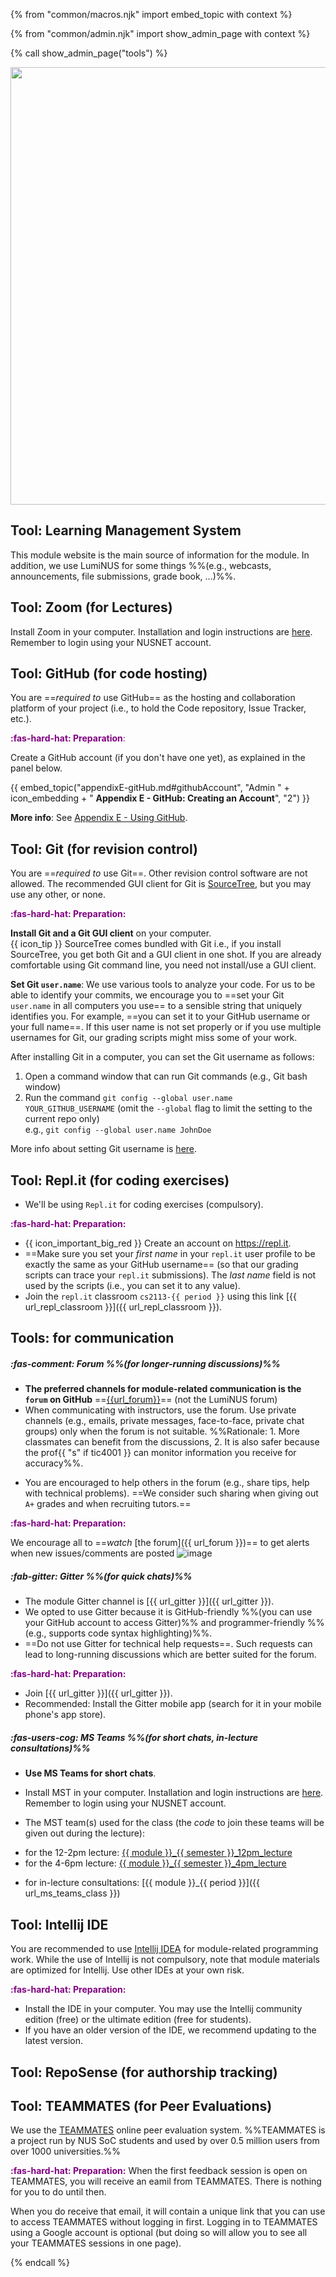 {% from "common/macros.njk" import embed_topic with context %}

{% from "common/admin.njk" import show_admin_page with context %}

{% call show_admin_page("tools") %}
<div id="main">

<img src="{{baseUrl}}/admin/images/toolsList.png" style="width: 700px"><br>

## Tool: Learning Management System

This module website is the main source of information for the module. In addition, we use LumiNUS for some things %%(e.g., webcasts, announcements, file submissions, grade book, ...)%%.

<!-- ----------------------------------------------------------------------------------------------------- -->

## Tool: Zoom (for Lectures)

Install Zoom in your computer. Installation and login instructions are [here](https://wiki.nus.edu.sg/pages/viewpage.action?spaceKey=THES&title=Proctoring+with+Zoom). Remember to login using your NUSNET account.

<!-- ----------------------------------------------------------------------------------------------------- -->
<div id="github">

## Tool: GitHub (for code hosting)

You are ==_required to_ use GitHub== as the hosting and collaboration platform of your project (i.e., to hold the Code repository, Issue Tracker, etc.). 

<box>

<span style="color:purple">**:fas-hard-hat: Preparation**:</span>

Create a GitHub account (if you don't have one yet), as explained in the panel below.

{{ embed_topic("appendixE-gitHub.md#githubAccount", "Admin " + icon_embedding + " **Appendix E - GitHub: Creating an Account**", "2") }}
</box>

**More info**: See [Appendix E - Using GitHub](appendixE-gitHub.html).

</div><!-- ----------------------------------------------------------------------------------------------------- -->
<div id="rcs">

## Tool: Git (for revision control)

You are ==_required to_ use Git==. Other revision control software are not allowed. The recommended GUI client for Git is [SourceTree](https://www.sourcetreeapp.com/), but you may use any other, or none.

<box>

<span style="color:purple">**:fas-hard-hat: Preparation:**</span>

**Install Git and a Git GUI client** on your computer.<br>
  {{ icon_tip }} SourceTree comes bundled with Git i.e., if you install SourceTree, you get both Git and a GUI client in one shot. If you are already comfortable using Git command line, you need not install/use a GUI client.

<div id="git-username">

**Set Git `user.name`**: We use various tools to analyze your code. For us to be able to identify your commits, we encourage you to ==set your Git `user.name` in all computers you use== to a sensible string that uniquely identifies you. For example, ==you can set it to your GitHub username or your full name==. If this user name is not set properly or if you use multiple usernames for Git, our grading scripts might miss some of your work.

After installing Git in a computer, you can set the Git username as follows:
1. Open a command window that can run Git commands (e.g., Git bash window)
2. Run the command `git config --global user.name YOUR_GITHUB_USERNAME` (omit the `--global` flag to limit the setting to the current repo only)<br>
   e.g., `git config --global user.name JohnDoe`

More info about setting Git username is [here](https://help.github.com/articles/setting-your-username-in-git/).
</div>
</box>

</div><!-- ----------------------------------------------------------------------------------------------------- -->
<div tags="m--cs2113" id="repl">

## Tool: Repl.it (for coding exercises)

* We'll be using `Repl.it` for coding exercises (compulsory).

<box>

<span style="color:purple">**:fas-hard-hat: Preparation:**</span>

* {{ icon_important_big_red }} Create an account on https://repl.it.
* ==Make sure you set your _first name_ in your `repl.it` user profile to be exactly the same as your GitHub username== (so that our grading scripts can trace your `repl.it` submissions). The _last name_ field is not used by the scripts (i.e., you can set it to any value).
* Join the `repl.it` classroom `cs2113-{{ period }}` using this link [{{ url_repl_classroom }}]({{ url_repl_classroom }}).
</box>
</div><!-- ----------------------------------------------------------------------------------------------------- -->
<div id="communication">

## Tools: for communication

##### :fas-comment: Forum %%(for longer-running discussions)%%
* **The preferred channels for module-related communication is the `forum` on GitHub** ==[{{url_forum}}]({{url_forum}})== (not the LumiNUS forum)
* When communicating with instructors, use the forum. Use private channels (e.g., emails, private messages, face-to-face, private chat groups) only when the forum is not suitable. %%Rationale: 1. More classmates can benefit from the discussions, 2. It is also safer because the prof{{ "s" if tic4001 }} can monitor information you receive for accuracy%%.
<div tags="m--cs2103 m--cs2113 m--tic4002">

* You are encouraged to help others in the forum (e.g., share tips, help with technical problems). ==We consider such sharing when giving out `A+` grades and when recruiting tutors.==
</div>

<box>

<span style="color:purple">**:fas-hard-hat: Preparation:**</span>

We encourage all to ==_watch_ [the forum]({{ url_forum }})== to get alerts when new issues/comments are posted ![image](https://user-images.githubusercontent.com/1673303/44647915-0c761a80-aa12-11e8-98ac-2deb50532643.png)
</box>

<div tags="m--cs2113">

##### :fab-gitter: Gitter %%(for quick chats)%%

* The module Gitter channel is [{{ url_gitter }}]({{ url_gitter }}).
* We opted to use Gitter because it is GitHub-friendly %%(you can use your GitHub account to access Gitter)%% and programmer-friendly %%(e.g., supports code syntax highlighting)%%.
* ==Do not use Gitter for technical help requests==. Such requests can lead to long-running discussions which are better suited for the forum.

<box>

<span style="color:purple">**:fas-hard-hat: Preparation:**</span>
* Join [{{ url_gitter }}]({{ url_gitter }}).
* Recommended: Install the Gitter mobile app (search for it in your mobile phone's app store).
</box>
</div>

<div tags="m--cs2103 m--tic4001 m--tic4002">

##### :fas-users-cog: MS Teams %%(for short chats, in-lecture consultations)%%

* **Use MS Teams for short chats**.
* Install MST in your computer. Installation and login instructions are [here](https://wiki.nus.edu.sg/pages/viewpage.action?spaceKey=THES&title=Before+exams+-+Install+and+log+in+to+Microsoft+Teams). Remember to login using your NUSNET account.

* The MST team(s) used for the class (the _code_ to join these teams will be given out during the lecture):

<div tags="m--cs2103">

* for the 12-2pm lecture: [{{ module }}_{{ semester }}_12pm_lecture](https://teams.microsoft.com/l/team/19%3a3630fa4497fd4145ba91ba53751139f5%40thread.tacv2/conversations?groupId=9c5f3186-78dc-41e1-a1bf-9523bb4542e2&tenantId=5ba5ef5e-3109-4e77-85bd-cfeb0d347e82)
* for the 4-6pm lecture: [{{ module }}_{{ semester }}_4pm_lecture](https://teams.microsoft.com/l/team/19%3ab3526d60b0384e2683473b9cf00056d2%40thread.tacv2/conversations?groupId=3d2993a3-8b88-4fdd-b8d3-e7018470a874&tenantId=5ba5ef5e-3109-4e77-85bd-cfeb0d347e82)

</div>
<div tags="m--tic4001 m--tic4002">

* for in-lecture consultations: [{{ module }}_{{ period }}]({{ url_ms_teams_class }})
</div>
</div>

</div><!-- ----------------------------------------------------------------------------------------------------- -->
<div id="ide">

## Tool: Intellij IDE

You are recommended to use [Intellij IDEA](https://www.jetbrains.com/idea/) for module-related programming work. While the use of Intellij is not compulsory, note that module materials are optimized for Intellij. Use other IDEs at your own risk. 

<box>

<span style="color:purple">**:fas-hard-hat: Preparation:**</span>
* Install the IDE in your computer. You may use the Intellij community edition (free) or the ultimate edition (free for students).
* If you have an older version of the IDE, we recommend updating to the latest version.
</box>

</div><!-- ----------------------------------------------------------------------------------------------------- -->
<div id="reposense">

## Tool: RepoSense (for authorship tracking)

<include src="tools-reposense.mbdf" />
</div><!-- ----------------------------------------------------------------------------------------------------- -->
<div id="teammates">

## Tool: TEAMMATES (for Peer Evaluations)

We use the [TEAMMATES](http://teammatesv4.appspot.com/) online peer evaluation system. %%TEAMMATES is a project run by NUS SoC students and used by over 0.5 million users from over 1000 universities.%%

<box>

<span style="color:purple">**:fas-hard-hat: Preparation:**</span>
When the first feedback session is open on TEAMMATES, you will receive an eamil from TEAMMATES. There is nothing for you to do until then.

When you do receive that email, it will contain a unique link that you can use to access TEAMMATES without logging in first. Logging in to TEAMMATES using a Google account is optional (but doing so will allow you to see all your TEAMMATES sessions in one page).
</box>
</div>

</div>

{% endcall %}
